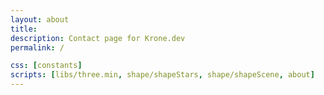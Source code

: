```yaml
---
layout: about
title: 
description: Contact page for Krone.dev
permalink: /

css: [constants]
scripts: [libs/three.min, shape/shapeStars, shape/shapeScene, about]
---
```

